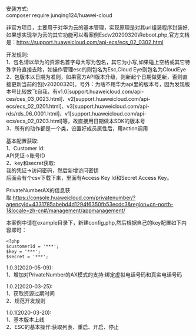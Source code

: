 安装方式:  
composer require junqing124/huawei-cloud  

非官方项目，主要用于对华为云的基本管理，实现原理是对其url组装程序封装好,如果想实现华为云的其它功能可以看案例Esc\v20200320\Reboot.php,官方文档是：https://support.huaweicloud.com/api-ecs/ecs_02_0302.html  

开发规则:  
1、包名请以华为的资源名首字母大写为包名，其它为小写,如果碰上空格或其它特殊字符直接去除，如操作管理esc的则包名为Esc,Cloud Eye则包名为CloudEye  
2、包版本以日期为准则，如果官方API版本升级，则新起个日期做更新，否则直接更新当前的包[v20200320]。号外：为啥不用华为api里的版本号，因为发现版本号比较放飞自我，有v1.0[support.huaweicloud.com/api-ces/ces_03_0023.html]、v2[support.huaweicloud.com/api-ecs/ecs_02_0201.html]、v3[support.huaweicloud.com/api-rds/rds_06_0001.html]、v1[support.huaweicloud.com/api-ecs/ecs_02_0203.html]等，故直接用日期做本SDK的版本号  
3、所有的动作都是一个类，设置好成员属性后，用action调用  

基本配置获取:  
1、Customer Id:  
API凭证->账号ID  
2、key和secret获取:  
我的凭证->访问密码，然后新增访问密钥  
后面会有个csv下载下来，里面有Access Key Id和Secret Access Key。  

PrivateNumberAX的信息获取:https://console.huaweicloud.com/privatenumber/?agencyId=4331785abebd4d1294f6350fb53ecdc3&region=cn-north-1&locale=zh-cn#/management/appmanagement/  

本案例中请在example目录下，新建config.php,然后根据自己的key配置如下内容即可：  
```
<?php  
$customerId = '***';
$key = '***';  
$secret = '***';
```  
1.0.3(2020-05-09):  
1、增加对PrivateNumber的AX模式的支持:绑定虚拟电话号码和真实电话号码  

1.0.2(2020-03-25):  
1、获取资源过期时间  
2、规范开发规则  

1.0.1(2020-03-20):  
1、基本版本上线  
2、ESC的基本操作:获取列表、重启、开启、停止